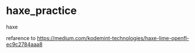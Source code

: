 haxe_practice
=============

haxe

refarence to
https://medium.com/kodemint-technologies/haxe-lime-openfl-ec9c2784aaa8